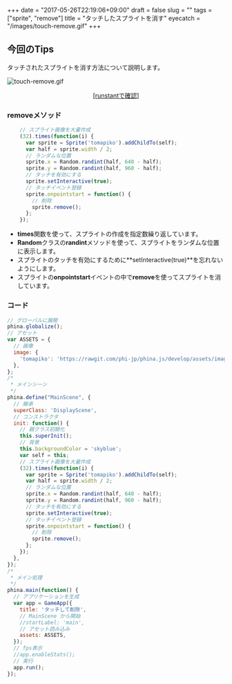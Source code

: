 +++
date = "2017-05-26T22:19:06+09:00"
draft = false
slug = ""
tags = ["sprite", "remove"]
title = "タッチしたスプライトを消す"
eyecatch = "/images/touch-remove.gif"
+++ 

## 今回のTips
タッチされたスプライトを消す方法について説明します。

![touch-remove.gif](/images/touch-remove.gif)

<center><a href="http://runstant.com/alkn203/projects/dbd8507a" target="_blank">[runstantで確認]</a></center>

### removeメソッド

```js
    // スプライト画像を大量作成
    (32).times(function(i) {
      var sprite = Sprite('tomapiko').addChildTo(self);
      var half = sprite.width / 2;
      // ランダムな位置
      sprite.x = Random.randint(half, 640 - half);
      sprite.y = Random.randint(half, 960 - half);
      // タッチを有効にする
      sprite.setInteractive(true);
      // タッチイベント登録
      sprite.onpointstart = function() {
        // 削除
        sprite.remove();
      };
    });
```

* **times**関数を使って、スプライトの作成を指定数繰り返しています。
* **Random**クラスの**randint**メソッドを使って、スプライトをランダムな位置に表示します。
* スプライトのタッチを有効にするために**setInteractive(true)**を忘れないようにします。
* スプライトの**onpointstart**イベントの中で**remove**を使ってスプライトを消しています。

### コード
```js
// グローバルに展開
phina.globalize();
// アセット
var ASSETS = {
  // 画像
  image: {
    'tomapiko': 'https://rawgit.com/phi-jp/phina.js/develop/assets/images/tomapiko.png',
  },
};
/*
 * メインシーン
 */
phina.define("MainScene", {
  // 継承
  superClass: 'DisplayScene',
  // コンストラクタ
  init: function() {
    // 親クラス初期化
    this.superInit();
    // 背景
    this.backgroundColor = 'skyblue';
    var self = this;
    // スプライト画像を大量作成
    (32).times(function(i) {
      var sprite = Sprite('tomapiko').addChildTo(self);
      var half = sprite.width / 2;
      // ランダムな位置
      sprite.x = Random.randint(half, 640 - half);
      sprite.y = Random.randint(half, 960 - half);
      // タッチを有効にする
      sprite.setInteractive(true);
      // タッチイベント登録
      sprite.onpointstart = function() {
        // 削除
        sprite.remove();
      };
    });
  },
});
/*
 * メイン処理
 */
phina.main(function() {
  // アプリケーションを生成
  var app = GameApp({
    title: 'タッチして削除',
    // MainScene から開始
    //startLabel: 'main',
    // アセット読み込み
    assets: ASSETS,
  });
  // fps表示
  //app.enableStats();
  // 実行
  app.run();
});
```